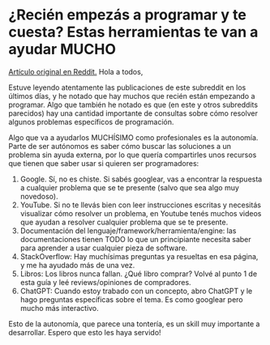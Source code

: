 # ¿Recién empezás a programar y te cuesta? Estas herramientas te van a ayudar MUCHO

[Artículo original en Reddit.](https://www.reddit.com/r/programacion/comments/13bzfw2/reci%C3%A9n_empez%C3%A1s_a_programar_y_te_cuesta_estas/)
Hola a todos,

Estuve leyendo atentamente las publicaciones de este subreddit en los últimos días, y he notado que hay muchos que recién están empezando a programar. Algo que también he notado es que (en este y otros subreddits parecidos) hay una cantidad importante de consultas sobre cómo resolver algunos problemas específicos de programación.

Algo que va a ayudarlos MUCHÍSIMO como profesionales es la autonomía. Parte de ser autónomos es saber cómo buscar las soluciones a un problema sin ayuda externa, por lo que quería compartirles unos recursos que tienen que saber usar si quieren ser programadores:

1. Google. Sí, no es chiste. Si sabés googlear, vas a encontrar la respuesta a cualquier problema que se te presente (salvo que sea algo muy novedoso).
2. YouTube. Si no te llevás bien con leer instrucciones escritas y necesitás visualizar cómo resolver un problema, en Youtube tenés muchos videos que ayudan a resolver cualquier problema que se te presente.
3. Documentación del lenguaje/framework/herramienta/engine: las documentaciones tienen TODO lo que un principiante necesita saber para aprender a usar cualquier pieza de software.
4. StackOverflow: Hay muchísimas preguntas ya resueltas en esa página, y me ha ayudado más de una vez.
5. Libros: Los libros nunca fallan. ¿Qué libro comprar? Volvé al punto 1 de esta guía y leé reviews/opiniones de compradores.
6. ChatGPT: Cuando estoy trabado con un concepto, abro ChatGPT y le hago preguntas específicas sobre el tema. Es como googlear pero mucho más interactivo.

Esto de la autonomía, que parece una tontería, es un skill muy importante a desarrollar. Espero que esto les haya servido!
